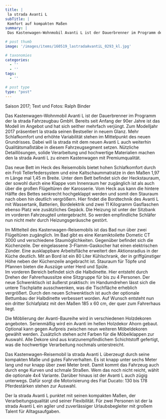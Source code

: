 ```yaml
---
title: |
 la strada Avanti L
subTitle: |
 Komfort auf kompakten Maßen
summary: |
 Das Kastenwagen-Wohnmobil Avanti L ist der Dauerbrenner im Programm der la strada Fahrzeugbau GmbH. Bereits seit Anfang der 90er Jahre ist das Modell im Angebot. Zum Modelljahr 2017 präsentiert la strada seinen Bestseller in neuem Glanz. Mehr Schlafkomfort und erhöhte Variabilität stehen im Mittelpunkt des neuen Avanti L-Grundrisses.

# post thumb
image: '/images/items/160519_lastradaAvantiL_0293_kl.jpg'

# taxonomies
categories: 
  - ''
  - ''
tags:
  - ''

# post type
type: "post"
---
```


Saison 2017; Text und Fotos: Ralph Binder  

Das Kastenwagen-Wohnmobil Avanti L ist der Dauerbrenner im Programm der la strada Fahrzeugbau GmbH. Bereits seit Anfang der 90er Jahre ist das Modell im Angebot und hat sich seither mehrfach verjüngt. Zum Modelljahr 2017 präsentiert la strada seinen Bestseller in neuem Glanz. Mehr Schlafkomfort und erhöhte Variabilität stehen im Mittelpunkt des neuen Grundrisses. Dabei will la strada mit dem neuen Avanti L auch weiterhin Qualitätsmaßstäbe in diesem Fahrzeugsegment setzen. Nützliche Detaillösungen, solide Verarbeitung und hochwertige Materialien machen den la strada Avanti L zu einem Kastenwagen mit Premiumqualität.  

Das neue Bett im Heck des Reisemobils bietet hohen Schlafkomfort durch ein Froli Tellerfedersystem und eine Kaltschaummatratze in den Maßen 1,97 m Länge mal 1,45 m Breite. Unter dem Bett befindet sich der Heckstauraum, der sowohl durch eine Klappe vom Innenraum her zugänglich ist als auch über die großen Flügeltüren der Karosserie. Vom Heck aus kann die hintere Hälfte des Bettes senkrecht hochgeklappt werden und somit den Stauraum nach oben hin deutlich vergrößern. Hier findet die Bordtechnik des Avanti L mit Wassertank, Batterien, Bordelektrik und zwei 11 Kilogramm Gasflaschen ebenso Platz wie zusätzliches Gepäck. Die Heizung ist unter der Sitzbank im vorderen Fahrzeugteil untergebracht. So werden empfindliche Schläfer nun nicht mehr durch Heizungsgeräusche gestört.  

Im Mittelteil des Kastenwagen-Reisemobils ist das Bad nun über zwei Flügeltüren zugänglich. Im Bad gibt es eine Keramiktoilette Dometic CT 3000 und verschiedene Staumöglichkeiten. Gegenüber befindet sich die Küchenzeile. Der eingelassene 3-Flamm-Gaskocher hat einen elektrischen Zünder. Eine ausklappbare Arbeitsfläche erweitert den Aktionsradius in der Küche deutlich. Mit an Bord ist ein 80 Liter Kühlschrank, der in griffgünstiger Höhe neben der Küchenzeile angebracht ist. Stauraum für Töpfe und Pfannen bieten die Auszüge unter Herd und Spüle.  
Im vorderen Bereich befindet sich die Halbdinette. Hier entsteht durch Drehen der Fahrerhaussitze eine Sitzgruppe für bis zu 4 Personen. Der neue Schwenktisch ist äußerst praktisch: im Handumdrehen lässt sich die untere Tischplatte ausschwenken, was die Tischfläche erheblich vergrößert. Durch den neuen Schwenktisch ist auch der optionale Bettumbau der Halbdinette verbessert worden. Auf Wunsch entsteht nun ein dritter Schlafplatz mit den Maßen 185 x 60 cm, der quer zum Fahrerhaus liegt.  

Die Möblierung der Avanti-Baureihe wird in verschiedenen Holzdekoren angeboten. Serienmäßig wird ein Avanti im hellen Holzdekor Ahorn gebaut. Optional kann gegen Aufpreis zwischen neun weiteren Möbeldekoren gewählt werden. Zusätzlich stehen acht Farben für die Möbelklappen zur Auswahl. Alle Dekore sind aus kratzunempfindlichem Schichtstoff gefertigt, was die hochwertige Verarbeitung nochmals unterstreicht.  

Das Kastenwagen-Reisemobil la strada Avanti L überzeugt durch seine kompakten Maße und gutes Fahrverhalten. Es ist knapp unter sechs Meter lang und nur knapp über zwei Meter breit. Damit kommt das Fahrzeug auch durch enge Kurven und schmale Straßen. Wem das noch nicht reicht, wählt die optionale 4x4 Variante. Darüber hinaus ist der Avanti L auch zügig unterwegs. Dafür sorgt die Motorisierung des Fiat Ducato: 130 bis 178 Pferdestärken stehen zur Auswahl.  

Der la strada Avanti L punktet mit seinen kompakten Maßen, der Verarbeitungsqualität und seiner Flexibilität. Für zwei Personen ist der la strada Avanti L ein agiler und zuverlässiger Urlaubsbegleiter mit großem Talent für Alltagsaufgaben.  